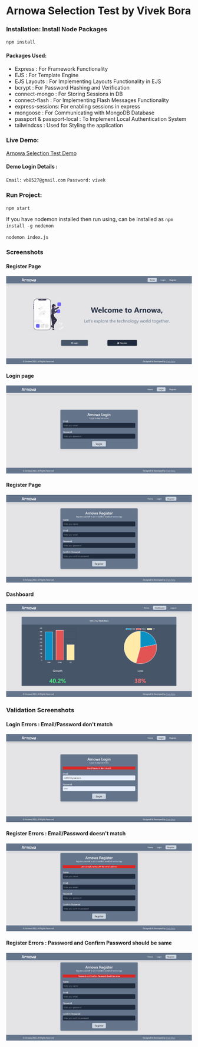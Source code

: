# Arnowa Selection Test by Vivek Bora

### Installation: Install Node Packages

```js
npm install
```

#### Packages Used:
- Express : For Framework Functionality
- EJS : For Template Engine
- EJS Layouts : For Implementing Layouts Functionality in EJS
- bcrypt : For Password Hashing and Verification
- connect-mongo : For Storing Sessions in DB
- connect-flash : For Implementing Flash Messages Functionality
- express-sessions: For enabling sessions in express
- mongoose : For Communicating with MongoDB Database
- passport & passport-local : To Implement Local Authentication System
- tailwindcss : Used for Styling the application


### Live Demo:

[Arnowa Selection Test Demo](https://arnowa-vivek.herokuapp.com/)

#### Demo Login Details : 
`Email:` `vb8527@gmail.com`
`Password:` `vivek`

### Run Project:

`npm start` 

If you have nodemon installed then run using, can be installed as `npm install -g nodemon`

`nodemon index.js`


### Screenshots
#### Register Page
![Homepage](screenshots/Homepage.png)

#### Login page
![Login Page](screenshots/Login-Page.png)

#### Register Page
![Register Page](screenshots/Register-Page.png)

#### Dashboard
![Dashboard](screenshots/Dashboard.png)

### Validation Screenshots
#### Login Errors : Email/Password don't match
![Login Error](screenshots/Login-Error.png)

#### Register Errors : Email/Password doesn't match
![Register Error](screenshots/Register-Error.png)

#### Register Errors : Password and Confirm Password should be same
![Register Error](screenshots/Register-Error-2.png)
